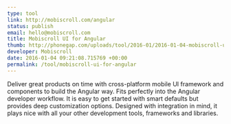 ```yaml
---
type: tool
link: http://mobiscroll.com/angular
status: publish
email: hello@mobiscroll.com
title: Mobiscroll UI for Angular
thumb: http://phonegap.com/uploads/tool/2016-01/2016-01-04-mobiscroll-ui-for-angular.png
developer: Mobiscroll
date: 2016-01-04 09:21:08.715769 +00:00
permalink: /tool/mobiscroll-ui-for-angular
---
```


Deliver great products on time with cross-platform mobile UI framework and components to build the Angular way. Fits perfectly into the Angular developer workflow. It is easy to get started with smart defaults but provides deep customization options. Designed with integration in mind, it plays nice with all your other development tools, frameworks and libraries.
